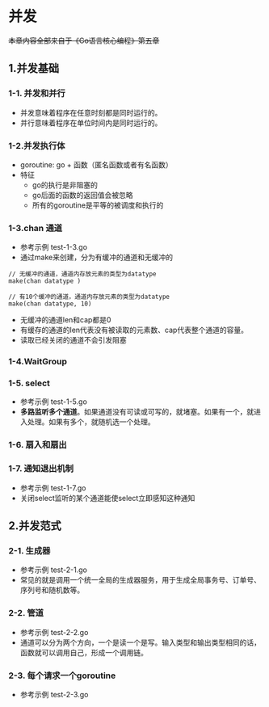 # 并发

~~本章内容全部来自于《Go语言核心编程》第五章~~

## 1.并发基础
### 1-1. 并发和并行
- 并发意味着程序在任意时刻都是同时运行的。
- 并行意味着程序在单位时间内是同时运行的。
### 1-2.并发执行体
- goroutine: go + 函数（匿名函数或者有名函数）
- 特征
    - go的执行是非阻塞的
    - go后面的函数的返回值会被忽略
    - 所有的goroutine是平等的被调度和执行的
### 1-3.chan 通道
- 参考示例 test-1-3.go
- 通过make来创建，分为有缓冲的通道和无缓冲的
```
// 无缓冲的通道，通道内存放元素的类型为datatype
make(chan datatype )

// 有10个缓冲的通道，通道内存放元素的类型为datatype
make(chan datatype, 10)
```
- 无缓冲的通道len和cap都是0
- 有缓存的通道的len代表没有被读取的元素数、cap代表整个通道的容量。
- 读取已经关闭的通道不会引发阻塞
### 1-4.WaitGroup
### 1-5. select
- 参考示例 test-1-5.go
- **多路监听多个通道**。如果通道没有可读或可写的，就堵塞。如果有一个，就进入处理。如果有多个，就随机选一个处理。
### 1-6. 扇入和扇出
### 1-7. 通知退出机制
- 参考示例 test-1-7.go
- 关闭select监听的某个通道能使select立即感知这种通知

## 2.并发范式
### 2-1. 生成器 
- 参考示例 test-2-1.go
- 常见的就是调用一个统一全局的生成器服务，用于生成全局事务号、订单号、序列号和随机数等。
### 2-2. 管道
- 参考示例 test-2-2.go
- 通道可以分为两个方向，一个是读一个是写。输入类型和输出类型相同的话，函数就可以调用自己，形成一个调用链。
### 2-3. 每个请求一个goroutine
- 参考示例 test-2-3.go
